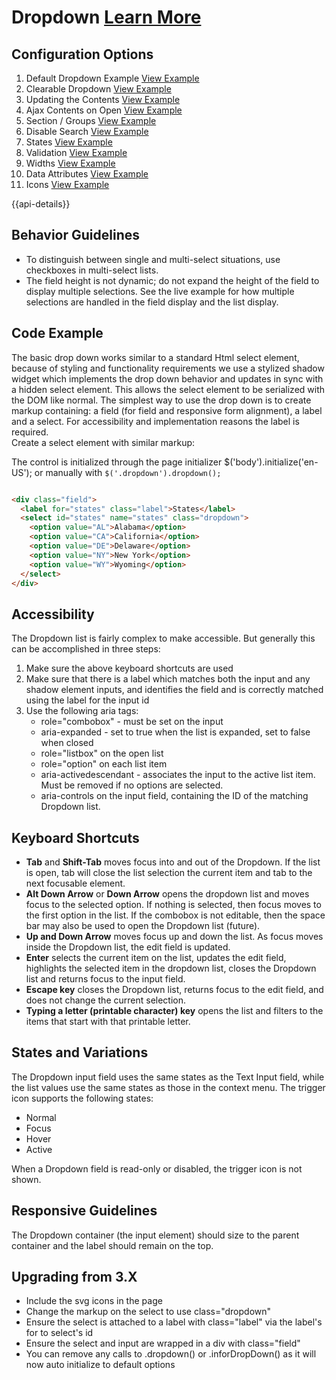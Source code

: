 
# Dropdown  [Learn More](#)

## Configuration Options

1. Default Dropdown Example [View Example]( ../components/dropdown/example-index)
2. Clearable Dropdown [View Example]( ../components/dropdown/example-clearable.html)
3. Updating the Contents [View Example]( ../components/dropdown/example-updating.html)
4. Ajax Contents on Open [View Example]( ../components/dropdown/example-ajax.html)
5. Section / Groups [View Example]( ../components/dropdown/example-groups.html)
6. Disable Search [View Example]( ../components/dropdown/example-no-search.html)
7. States [View Example]( ../components/dropdown/example-states.htm)
8. Validation [View Example]( ../components/dropdown/example-validation.html)
9. Widths [View Example]( ../components/dropdown/example-widths.html)
10. Data Attributes [View Example]( ../components/dropdown/example-with-data-attribute.html)
11. Icons [View Example]( ../components/dropdown/example-icons.html)

{{api-details}}

## Behavior Guidelines

-   To distinguish between single and multi-select situations, use checkboxes in multi-select lists.
-   The field height is not dynamic; do not expand the height of the field to display multiple selections. See the live example for how multiple selections are handled in the field display and the list display.

## Code Example

The basic drop down works similar to a standard Html select element, because of styling and functionality requirements we use a stylized shadow widget which implements the drop down behavior and updates in sync with a hidden select element. This allows the select element to be serialized with the DOM like normal. The simplest way to use the drop down is to create markup containing: a field (for field and responsive form alignment), a label and a select. For accessibility and implementation reasons the label is required.\
 Create a select element with similar markup:

The control is initialized through the page initializer \$('body').initialize('en-US'); or manually with `$('.dropdown').dropdown();`

```html

<div class="field">
  <label for="states" class="label">States</label>
  <select id="states" name="states" class="dropdown">
    <option value="AL">Alabama</option>
    <option value="CA">California</option>
    <option value="DE">Delaware</option>
    <option value="NY">New York</option>
    <option value="WY">Wyoming</option>
  </select>
</div>


```

## Accessibility

The Dropdown list is fairly complex to make accessible. But generally this can be accomplished in three steps:

1.  Make sure the above keyboard shortcuts are used
2.  Make sure that there is a label which matches both the input and any shadow element inputs, and identifies the field and is correctly matched using the label for the input id
3.  Use the following aria tags:
    -   role="combobox" - must be set on the input
    -   aria-expanded - set to true when the list is expanded, set to false when closed
    -   role="listbox" on the open list
    -   role="option" on each list item
    -   aria-activedescendant - associates the input to the active list item. Must be removed if no options are selected.
    -   aria-controls on the input field, containing the ID of the matching Dropdown list.


## Keyboard Shortcuts

-   **Tab** and **Shift-Tab** moves focus into and out of the Dropdown. If the list is open, tab will close the list selection the current item and tab to the next focusable element.
-   **Alt Down Arrow** or **Down Arrow** opens the dropdown list and moves focus to the selected option. If nothing is selected, then focus moves to the first option in the list. If the combobox is not editable, then the space bar may also be used to open the Dropdown list (future).
-   **Up and Down Arrow** moves focus up and down the list. As focus moves inside the Dropdown list, the edit field is updated.
-   **Enter** selects the current item on the list, updates the edit field, highlights the selected item in the dropdown list, closes the Dropdown list and returns focus to the input field.
-   **Escape key** closes the Dropdown list, returns focus to the edit field, and does not change the current selection.
-   **Typing a letter (printable character) key** opens the list and filters to the items that start with that printable letter.

## States and Variations

The Dropdown input field uses the same states as the Text Input field, while the list values use the same states as those in the context menu. The trigger icon supports the following states:

-   Normal
-   Focus
-   Hover
-   Active

When a Dropdown field is read-only or disabled, the trigger icon is not shown.

## Responsive Guidelines

The Dropdown container (the input element) should size to the parent container and the label should remain on the top.

## Upgrading from 3.X

-   Include the svg icons in the page
-   Change the markup on the select to use class="dropdown"
-   Ensure the select is attached to a label with class="label" via the label's for to select's id
-   Ensure the select and input are wrapped in a div with class="field"
-   You can remove any calls to .dropdown() or .inforDropDown() as it will now auto initialize to default options

